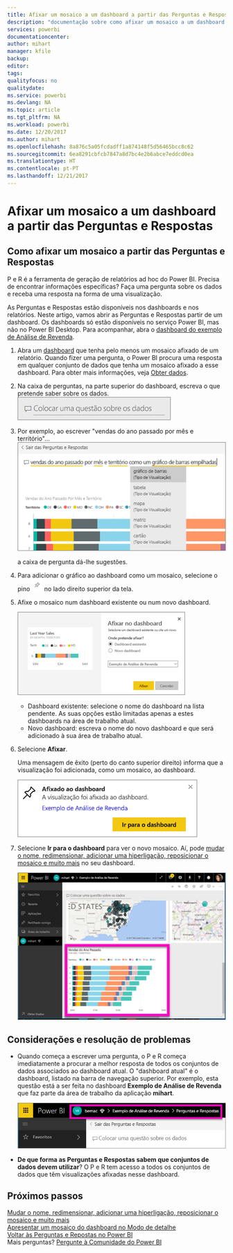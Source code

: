 ```yaml
---
title: Afixar um mosaico a um dashboard a partir das Perguntas e Respostas
description: "documentação sobre como afixar um mosaico a um dashboard do Power BI a partir da caixa de Perguntas e Respostas"
services: powerbi
documentationcenter: 
author: mihart
manager: kfile
backup: 
editor: 
tags: 
qualityfocus: no
qualitydate: 
ms.service: powerbi
ms.devlang: NA
ms.topic: article
ms.tgt_pltfrm: NA
ms.workload: powerbi
ms.date: 12/20/2017
ms.author: mihart
ms.openlocfilehash: 8a876c5a05fcdadff1a874148f5d56465bcc8c62
ms.sourcegitcommit: 6ea8291cbfcb7847a8d7bc4e2b6abce7eddcd0ea
ms.translationtype: HT
ms.contentlocale: pt-PT
ms.lasthandoff: 12/21/2017
---
```

# <a name="pin-a-tile-to-a-dashboard-from-qa"></a>Afixar um mosaico a um dashboard a partir das Perguntas e Respostas
## <a name="how-to-pin-a-tile-from-qa"></a>Como afixar um mosaico a partir das Perguntas e Respostas
P e R é a ferramenta de geração de relatórios ad hoc do Power BI. Precisa de encontrar informações específicas? Faça uma pergunta sobre os dados e receba uma resposta na forma de uma visualização.

As Perguntas e Respostas estão disponíveis nos dashboards e nos relatórios. Neste artigo, vamos abrir as Perguntas e Respostas partir de um dashboard. Os dashboards só estão disponíveis no serviço Power BI, mas não no Power BI Desktop. Para acompanhar, abra o [dashboard do exemplo de Análise de Revenda](sample-retail-analysis.md).
> 
> 

1. Abra um [dashboard](service-dashboards.md) que tenha pelo menos um mosaico afixado de um relatório. Quando fizer uma pergunta, o Power BI procura uma resposta em qualquer conjunto de dados que tenha um mosaico afixado a esse dashboard.  Para obter mais informações, veja [Obter dados](service-get-data.md).
2. Na caixa de perguntas, na parte superior do dashboard, escreva o que pretende saber sobre os dados.  
   ![](media/service-dashboard-pin-tile-from-q-and-a/power-bi-question-box.png)
3. Por exemplo, ao escrever "vendas do ano passado por mês e território"...  
   ![](media/service-dashboard-pin-tile-from-q-and-a/power-bi-type-q-and-a.png)
   
   a caixa de pergunta dá-lhe sugestões.
4. Para adicionar o gráfico ao dashboard como um mosaico, selecione o pino ![](media/service-dashboard-pin-tile-from-q-and-a/pbi_pintile.png) no lado direito superior da tela.
5. Afixe o mosaico num dashboard existente ou num novo dashboard. 

   ![](media/service-dashboard-pin-tile-from-q-and-a/power-bi-pin-to-dashboard.png)

   * Dashboard existente: selecione o nome do dashboard na lista pendente. As suas opções estão limitadas apenas a estes dashboards na área de trabalho atual.
   * Novo dashboard: escreva o nome do novo dashboard e que será adicionado à sua área de trabalho atual.
6. Selecione **Afixar**.
   
   Uma mensagem de êxito (perto do canto superior direito) informa que a visualização foi adicionada, como um mosaico, ao dashboard.  
   
   ![](media/service-dashboard-pin-tile-from-q-and-a/power-bi-pin.png)
7. Selecione **Ir para o dashboard** para ver o novo mosaico. Aí, pode [mudar o nome, redimensionar, adicionar uma hiperligação, reposicionar o mosaico e muito mais](service-dashboard-edit-tile.md) no seu dashboard. 
   
   ![](media/service-dashboard-pin-tile-from-q-and-a/power-bi-pinned.png)

## <a name="considerations-and-troubleshooting"></a>Considerações e resolução de problemas
* Quando começa a escrever uma pergunta, o P e R começa imediatamente a procurar a melhor resposta de todos os conjuntos de dados associados ao dashboard atual.  O "dashboard atual" é o dashboard, listado na barra de navegação superior. Por exemplo, esta questão está a ser feita no dashboard **Exemplo de Análise de Revenda** que faz parte da área de trabalho da aplicação **mihart**.
  
  ![](media/service-dashboard-pin-tile-from-q-and-a/power-bi-navbar.png)
* **De que forma as Perguntas e Respostas sabem que conjuntos de dados devem utilizar**?  O P e R tem acesso a todos os conjuntos de dados que têm visualizações afixadas nesse dashboard.

## <a name="next-steps"></a>Próximos passos
[Mudar o nome, redimensionar, adicionar uma hiperligação, reposicionar o mosaico e muito mais](service-dashboard-edit-tile.md)    
[Apresentar um mosaico do dashboard no Modo de detalhe](service-focus-mode.md)     
[Voltar às Perguntas e Repostas no Power BI](service-q-and-a.md)  
Mais perguntas? [Pergunte à Comunidade do Power BI](http://community.powerbi.com/)

